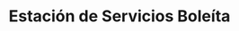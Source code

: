 ---
title: "Estación de Servicios Boleíta"
url: /caracas/estacion-de-servicios-boleita/
shop: Lebensmittel
---